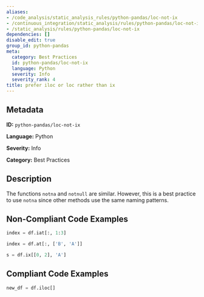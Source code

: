 ```yaml
---
aliases:
- /code_analysis/static_analysis_rules/python-pandas/loc-not-ix
- /continuous_integration/static_analysis/rules/python-pandas/loc-not-ix
- /static_analysis/rules/python-pandas/loc-not-ix
dependencies: []
disable_edit: true
group_id: python-pandas
meta:
  category: Best Practices
  id: python-pandas/loc-not-ix
  language: Python
  severity: Info
  severity_rank: 4
title: prefer iloc or loc rather than ix
---
```

<!--  SOURCED FROM https://github.com/DataDog/datadog-static-analyzer-rule-docs -->


## Metadata
**ID:** `python-pandas/loc-not-ix`

**Language:** Python

**Severity:** Info

**Category:** Best Practices

## Description
The functions `notna` and `notnull` are similar. However, this is a best practice to use `notna` since other methods use the same naming patterns.

## Non-Compliant Code Examples
```python
index = df.iat[:, 1:3]
```

```python
index = df.at[:, ['B', 'A']]
```

```python
s = df.ix[[0, 2], 'A']
```

## Compliant Code Examples
```python
new_df = df.iloc[]
```
